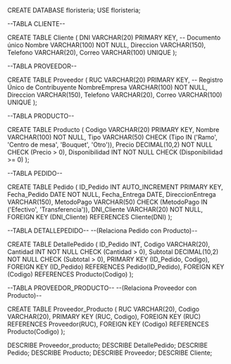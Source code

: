 CREATE DATABASE floristeria;
USE floristeria;


 --TABLA CLIENTE--

CREATE TABLE Cliente (
    DNI VARCHAR(20) PRIMARY KEY, -- Documento único
    Nombre VARCHAR(100) NOT NULL,
    Direccion VARCHAR(150),
    Telefono VARCHAR(20),
    Correo VARCHAR(100) UNIQUE
);

 --TABLA PROVEEDOR--

CREATE TABLE Proveedor (
    RUC VARCHAR(20) PRIMARY KEY, -- Registro Único de Contribuyente
    NombreEmpresa VARCHAR(100) NOT NULL,
    Direccion VARCHAR(150),
    Telefono VARCHAR(20),
    Correo VARCHAR(100) UNIQUE
);


 --TABLA PRODUCTO--

CREATE TABLE Producto (
    Codigo VARCHAR(20) PRIMARY KEY,
    Nombre VARCHAR(100) NOT NULL,
    Tipo VARCHAR(50) CHECK (Tipo IN ('Ramo', 'Centro de mesa', 'Bouquet', 'Otro')),
    Precio DECIMAL(10,2) NOT NULL CHECK (Precio > 0),
    Disponibilidad INT NOT NULL CHECK (Disponibilidad >= 0)
);


 --TABLA PEDIDO--

CREATE TABLE Pedido (
    ID_Pedido INT AUTO_INCREMENT PRIMARY KEY,
    Fecha_Pedido DATE NOT NULL,
    Fecha_Entrega DATE,
    DireccionEntrega VARCHAR(150),
    MetodoPago VARCHAR(50) CHECK (MetodoPago IN ('Efectivo', 'Transferencia')),
    DNI_Cliente VARCHAR(20) NOT NULL,
    FOREIGN KEY (DNI_Cliente) REFERENCES Cliente(DNI)
);

 --TABLA DETALLEPEDIDO--
 --(Relaciona Pedido con Producto)--

CREATE TABLE DetallePedido (
    ID_Pedido INT,
    Codigo VARCHAR(20),
    Cantidad INT NOT NULL CHECK (Cantidad > 0),
    Subtotal DECIMAL(10,2) NOT NULL CHECK (Subtotal > 0),
    PRIMARY KEY (ID_Pedido, Codigo),
    FOREIGN KEY (ID_Pedido) REFERENCES Pedido(ID_Pedido),
    FOREIGN KEY (Codigo) REFERENCES Producto(Codigo)
);


 --TABLA PROVEEDOR_PRODUCTO--
 --(Relaciona Proveedor con Producto)--

CREATE TABLE Proveedor_Producto (
    RUC VARCHAR(20),
    Codigo VARCHAR(20),
    PRIMARY KEY (RUC, Codigo),
    FOREIGN KEY (RUC) REFERENCES Proveedor(RUC),
    FOREIGN KEY (Codigo) REFERENCES Producto(Codigo)
);


DESCRIBE Proveedor_producto;
DESCRIBE DetallePedido;
DESCRIBE Pedido;
DESCRIBE Producto;
DESCRIBE Proveedor;
DESCRIBE Cliente;
